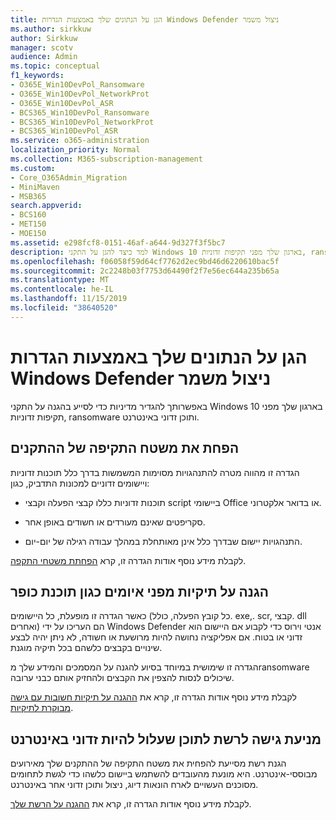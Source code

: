 ```yaml
---
title: הגן על הנתונים שלך באמצעות הגדרות Windows Defender ניצול משמר
ms.author: sirkkuw
author: Sirkkuw
manager: scotv
audience: Admin
ms.topic: conceptual
f1_keywords:
- O365E_Win10DevPol_Ransomware
- O365E_Win10DevPol_NetworkProt
- O365E_Win10DevPol_ASR
- BCS365_Win10DevPol_Ransomware
- BCS365_Win10DevPol_NetworkProt
- BCS365_Win10DevPol_ASR
ms.service: o365-administration
localization_priority: Normal
ms.collection: M365-subscription-management
ms.custom:
- Core_O365Admin_Migration
- MiniMaven
- MSB365
search.appverid:
- BCS160
- MET150
- MOE150
ms.assetid: e298fcf8-0151-46af-a644-9d327f3f5bc7
description: למד כיצד להגן על התקני Windows 10 בארגון שלך מפני תקיפות זדוניות, ransomware ותוכן זדוני באינטרנט.
ms.openlocfilehash: f06058f59d64cf7762d2ec9bd46d6220610bac5f
ms.sourcegitcommit: 2c2248b03f7753d64490f2f7e56ec644a235b65a
ms.translationtype: MT
ms.contentlocale: he-IL
ms.lasthandoff: 11/15/2019
ms.locfileid: "38640520"
---
```

# <a name="protect-your-data-with-windows-defender-exploit-guard-settings"></a>הגן על הנתונים שלך באמצעות הגדרות Windows Defender ניצול משמר

באפשרותך להגדיר מדיניות כדי לסייע בהגנה על התקני Windows 10 בארגון שלך מפני תקיפות זדוניות, ransomware ותוכן זדוני באינטרנט.
  
## <a name="reduce-the-attack-surface-of-devices"></a>הפחת את משטח התקיפה של ההתקנים

הגדרה זו מהווה מטרה להתנהגויות מסוימות המשמשות בדרך כלל תוכנות זדוניות ויישומים זדוניים למכונות התדביק, כגון:
  
- תוכנות זדוניות כללו קבצי הפעלה וקבצי script ביישומי Office או בדואר אלקטרוני.
    
- סקריפטים שאינם מעורדים או חשודים באופן אחר.
    
- התנהגויות יישום שבדרך כלל אינן מאותחלת במהלך עבודה רגילה של יום-יום.
    
לקבלת מידע נוסף אודות הגדרה זו, קרא [הפחתת משטחי התקפה](https://go.microsoft.com/fwlink/?linkid=870417).
  
## <a name="protect-folders-from-threats-such-as-ransomware"></a>הגנה על תיקיות מפני איומים כגון תוכנת כופר

כאשר הגדרה זו מופעלת, כל היישומים (כל קובץ הפעלה, כולל. exe,. scr, קבצי. dll ואחרים) הם העריכו על ידי Windows Defender אנטי וירוס כדי לקבוע אם היישום הוא זדוני או בטוח. אם אפליקציה נחושה להיות מרושעת או חשודה, לא ניתן יהיה לבצע שינויים בקבצים כלשהם בכל תיקיה מוגנת.
  
הגדרה זו שימושית במיוחד בסיוע להגנה על המסמכים והמידע שלך מransomware שיכולים לנסות להצפין את הקבצים ולהחזיק אותם כבני ערובה.
  
לקבלת מידע נוסף אודות הגדרה זו, קרא את [ההגנה על תיקיות חשובות עם גישה מבוקרת לתיקיות](https://go.microsoft.com/fwlink/?linkid=870418).
  
## <a name="prevent-network-access-to-potentially-malicious-content-on-the-internet"></a>מניעת גישה לרשת לתוכן שעלול להיות זדוני באינטרנט

הגנת רשת מסייעת להפחית את משטח התקיפה של ההתקנים שלך מאירועים מבוססי-אינטרנט. היא מונעת מהעובדים להשתמש ביישום כלשהו כדי לגשת לתחומים מסוכנים העשויים לארח הונאות דיוג, ניצול ותוכן זדוני אחר באינטרנט.
  
לקבלת מידע נוסף אודות הגדרה זו, קרא את [ההגנה על הרשת שלך](https://go.microsoft.com/fwlink/?linkid=870419).
  

